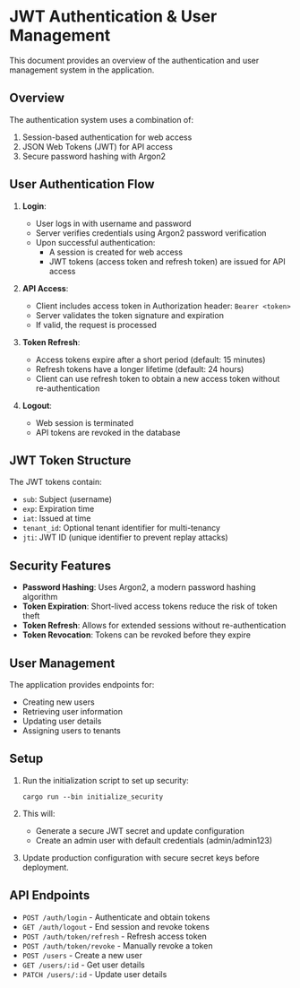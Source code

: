 # JWT Authentication & User Management

This document provides an overview of the authentication and user management system in the application.

## Overview

The authentication system uses a combination of:

1. Session-based authentication for web access
2. JSON Web Tokens (JWT) for API access
3. Secure password hashing with Argon2

## User Authentication Flow

1. **Login**:
   - User logs in with username and password
   - Server verifies credentials using Argon2 password verification
   - Upon successful authentication:
     - A session is created for web access
     - JWT tokens (access token and refresh token) are issued for API access

2. **API Access**:
   - Client includes access token in Authorization header: `Bearer <token>`
   - Server validates the token signature and expiration
   - If valid, the request is processed

3. **Token Refresh**:
   - Access tokens expire after a short period (default: 15 minutes)
   - Refresh tokens have a longer lifetime (default: 24 hours)
   - Client can use refresh token to obtain a new access token without re-authentication

4. **Logout**:
   - Web session is terminated
   - API tokens are revoked in the database

## JWT Token Structure

The JWT tokens contain:

- `sub`: Subject (username)
- `exp`: Expiration time
- `iat`: Issued at time
- `tenant_id`: Optional tenant identifier for multi-tenancy
- `jti`: JWT ID (unique identifier to prevent replay attacks)

## Security Features

- **Password Hashing**: Uses Argon2, a modern password hashing algorithm
- **Token Expiration**: Short-lived access tokens reduce the risk of token theft
- **Token Refresh**: Allows for extended sessions without re-authentication
- **Token Revocation**: Tokens can be revoked before they expire

## User Management

The application provides endpoints for:

- Creating new users
- Retrieving user information
- Updating user details
- Assigning users to tenants

## Setup

1. Run the initialization script to set up security:
   ```
   cargo run --bin initialize_security
   ```

2. This will:
   - Generate a secure JWT secret and update configuration
   - Create an admin user with default credentials (admin/admin123)

3. Update production configuration with secure secret keys before deployment.

## API Endpoints

- `POST /auth/login` - Authenticate and obtain tokens
- `GET /auth/logout` - End session and revoke tokens
- `POST /auth/token/refresh` - Refresh access token
- `POST /auth/token/revoke` - Manually revoke a token
- `POST /users` - Create a new user
- `GET /users/:id` - Get user details
- `PATCH /users/:id` - Update user details
